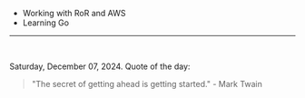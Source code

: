 - Working with RoR and AWS
- Learning Go

---

<br>

<!-- quote_marker -->
Saturday, December 07, 2024. Quote of the day:

> "The secret of getting ahead is getting started." - Mark Twain
